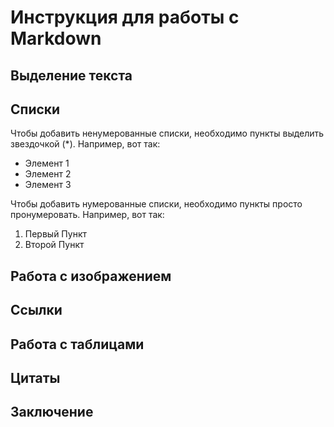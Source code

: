 # Инструкция для работы с Markdown

## Выделение текста

## Списки

Чтобы добавить ненумерованные списки,
необходимо пункты выделить звездочкой (*).
Например, вот так:
* Элемент 1
* Элемент 2
* Элемент 3

Чтобы добавить нумерованные списки,
необходимо пункты просто пронумеровать.
Например, вот так:
1. Первый Пункт
2. Второй Пункт

## Работа с изображением

## Ссылки

## Работа с таблицами

## Цитаты

## Заключение

